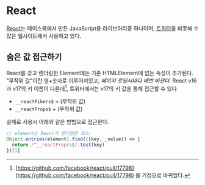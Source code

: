 React
=====

[React](https://reactjs.org)는 페이스북에서 만든 JavaScript용 라이브러리중 하나이며, [트위터](https://blog.twitter.com/engineering/en_us/topics/open-source/2017/how-we-built-twitter-lite)를 비롯해 수많은 웹사이트에서 사용하고 있다.

숨은 값 접근하기
---------

React를 갖고 렌더링한 Element에는 기존 HTMLElement에 없는 속성이 추가된다. "무작위 값"이란 영+숫자로 이루어져있고, *페이지 로딩시마다 매번 바뀐다.* React v16과 v17의 키 이름이 다른데[^1], 트위터에서는 v17의 키 값을 통해 접근할 수 있다.

* `__reactFibers$` + (무작위 값)
* `__reactProps$` + (무작위 값)

실제로 사용시 아래와 같은 방법으로 접근한다.

```javascript
// element는 React가 렌더링한 요소.
Object.entries(element).find(([key, _value]) => {
  return /^__reactProps\$/.test(key)
})[1]
```

[^1]: [https://github.com/facebook/react/pull/17798](https://github.com/facebook/react/pull/17798) 를 기점으로 바뀌었다.